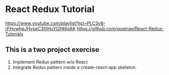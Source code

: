 # React Redux Tutorial

https://www.youtube.com/playlist?list=PLC3y8-rFHvwheJHvseC3I0HuYI2f46oAK
https://github.com/gopinav/React-Redux-Tutorials

## This is a two project exercise
1) Implement Redux pattern w/o React
2) Integrate Redux pattern inside a create-react-app skeleton.